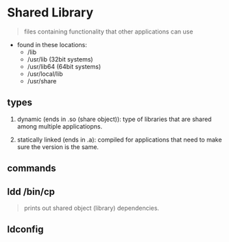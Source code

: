 # Shared Library

> files containing functionality that other applications can use

- found in these locations:
  - /lib
  - /usr/lib (32bit systems)
  - /usr/lib64 (64bit systems)
  - /usr/local/lib
  - /usr/share

## types

1. dynamic (ends in .so (share object)): type of libraries that are shared among multiple applicatiopns.

2. statically linked (ends in .a): compiled for applications that need to make sure the version is the same.

## commands

## ldd /bin/cp

> prints out shared object (library) dependencies.

## ldconfig
